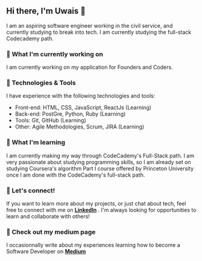 

<!--
**Uwais-Moosa/Uwais-Moosa** is a ✨ _special_ ✨ repository because its `README.md` (this file) appears on your GitHub profile.

Here are some ideas to get you started:

- 🔭 I’m currently working on ...
- 🌱 I’m currently learning ...
- 👯 I’m looking to collaborate on ...
- 🤔 I’m looking for help with ...
- 💬 Ask me about ...
- 📫 How to reach me: ...
- 😄 Pronouns: ...
- ⚡ Fun fact: ...
-->
## **Hi there, I'm Uwais 👋**

I am an aspiring software engineer working in the civil service, and currently studying to break into tech. I am currently studying the full-stack Codecademy path.

### **🚀 What I'm currently working on**

I am currently working on my application for Founders and Coders.

### **🔧 Technologies & Tools**

I have experience with the following technologies and tools:

- Front-end: HTML, CSS, JavaScript, ReactJs (Learning)
- Back-end: PostGre, Python, Ruby (Learning)
- Tools: Git, GitHub (Learning)
- Other: Agile Methodologies, Scrum, JIRA (Learning)

### **🌱 What I'm learning**

I am currently making my way through CodeCademy's Full-Stack path. I am very passionate about studying programming skills, so I am already set on studying Coursera's algorithm Part I course offered by Princeton University once I am done with the CodeCademy's full-stack path.

### **💬 Let's connect!**

If you want to learn more about my projects, or just chat about tech, feel free to connect with me on **[LinkedIn](https://www.linkedin.com/)** . I'm always looking for opportunities to learn and collaborate with others!

### **📝 Check out my medium page**

I occasionnally write about my experiences learning how to become a Software Developer on **[Medium](https://medium.com/@uwais.moosa77/)**
